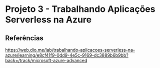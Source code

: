 # Projeto 3 - Trabalhando Aplicações Serverless na Azure



## Referências
https://web.dio.me/lab/trabalhando-aplicacoes-serverless-na-azure/learning/e8cf41f9-0dd9-4e5c-9169-dc3889b6b9bb?back=/track/microsoft-azure-advanced


